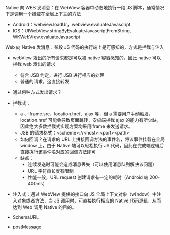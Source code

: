 Native 向 WEB 发消息：在 WebView 容器中动态地执行一段 JS 脚本，通常情况下是调用一个挂载在全局上下文的方法

+ Android：webview.loadUr，webview.evaluateJavascript
+ IOS：UIWebView.stringByEvaluateJavascriptFromString, WKWebView.evaluateJavascript

Web 向 Native 发消息：某段 JS 代码的执行端上是可感知的，方式是拦截与注入

+ webView 发出的所有请求都是可以被 native 容器感知的，因此 native 可以拦截 web 发出的请求
  + 符合 JSB 约定，进行 JSB 进行相应的处理
  + 普通的请求，这直接转发
+ 通过何种方式发出请求？
+ 拦截式：
  + a 、iframe.src、location.href、ajax 等，但 a 需要用户手动触发，location.href 可能会导致页面跳转，安卓端拦截 ajax 的能力有所欠缺，因此绝大多数拦截式实现方案均采用iframe 来发送请求。
  + JSB 的请求格式：\<scheme>:\/\/\<host>:\<port>\<path>
  + 如何回调？在请求的 URL 上拼接回调方法的事件名，将该事件挂载在全局 window 上，由于 Native 端可以轻松执行 JS 代码，因此在完成端逻辑后直接执行该事件名对应的回调方法即可
  + 缺点：
    + 连续发送时可能会造成消息丢失（可以使用消息队列解决该问题）
    + URL  字符串长度有限制
    + 性能一般，URL request 创建请求有一定的耗时（Android 端 200-400ms）
+ 注入式：通过 WebView 提供的接口向 JS 全局上下文对象（window）中注入对象或者方法，当 JS 调用时，可直接执行相应的 Native 代码逻辑，从而达到 Web 调用 Native 的目的。


+ SchemaURL
+ postMessage
